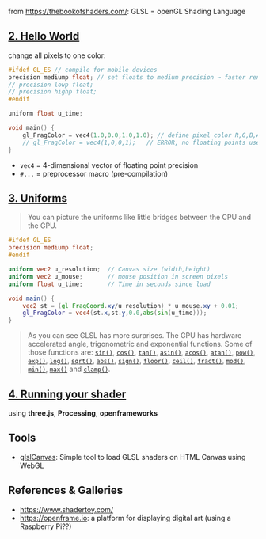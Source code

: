 from https://thebookofshaders.com/:
GLSL = openGL Shading Language

## [2. Hello World](https://thebookofshaders.com/02/)

change all pixels to one color:
``` C
#ifdef GL_ES // compile for mobile devices
precision mediump float; // set floats to medium precision → faster rendering
// precision lowp float;
// precision highp float;
#endif

uniform float u_time;

void main() {
	gl_FragColor = vec4(1.0,0.0,1.0,1.0); // define pixel color R,G,B,A
	// gl_FragColor = vec4(1,0,0,1);   // ERROR, no floating points used!
}
```

- `vec4` = 4-dimensional vector of floating point precision
- `#...` = preprocessor macro (pre-compilation)

## [3. Uniforms](https://thebookofshaders.com/03/)

> You can picture the uniforms like little bridges between the CPU and the GPU.

```glsl
#ifdef GL_ES
precision mediump float;
#endif

uniform vec2 u_resolution;  // Canvas size (width,height)
uniform vec2 u_mouse;       // mouse position in screen pixels
uniform float u_time;       // Time in seconds since load

void main() {
	vec2 st = (gl_FragCoord.xy/u_resolution) * u_mouse.xy + 0.01;
	gl_FragColor = vec4(st.x,st.y,0.0,abs(sin(u_time)));
}

```

> As you can see GLSL has more surprises. The GPU has hardware accelerated angle, trigonometric and exponential functions. Some of those functions are: [`sin()`](https://thebookofshaders.com/glossary/?search=sin), [`cos()`](https://thebookofshaders.com/glossary/?search=cos), [`tan()`](https://thebookofshaders.com/glossary/?search=tan), [`asin()`](https://thebookofshaders.com/glossary/?search=asin), [`acos()`](https://thebookofshaders.com/glossary/?search=acos), [`atan()`](https://thebookofshaders.com/glossary/?search=atan), [`pow()`](https://thebookofshaders.com/glossary/?search=pow), [`exp()`](https://thebookofshaders.com/glossary/?search=exp), [`log()`](https://thebookofshaders.com/glossary/?search=log), [`sqrt()`](https://thebookofshaders.com/glossary/?search=sqrt), [`abs()`](https://thebookofshaders.com/glossary/?search=abs), [`sign()`](https://thebookofshaders.com/glossary/?search=sign), [`floor()`](https://thebookofshaders.com/glossary/?search=floor), [`ceil()`](https://thebookofshaders.com/glossary/?search=ceil), [`fract()`](https://thebookofshaders.com/glossary/?search=fract), [`mod()`](https://thebookofshaders.com/glossary/?search=mod), [`min()`](https://thebookofshaders.com/glossary/?search=min), [`max()`](https://thebookofshaders.com/glossary/?search=max) and [`clamp()`](https://thebookofshaders.com/glossary/?search=clamp).

## [4. Running your shader](https://thebookofshaders.com/04/)

using **three.js**, **Processing**, **openframeworks**

## Tools

- [glslCanvas](https://github.com/patriciogonzalezvivo/glslCanvas): Simple tool to load GLSL shaders on HTML Canvas using WebGL


## References & Galleries

- https://www.shadertoy.com/
- https://openframe.io: a platform for displaying digital art (using a Raspberry Pi??)